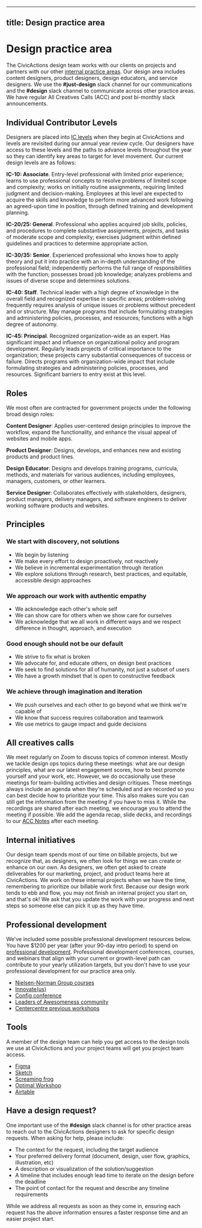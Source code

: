 ______________________________________________________________________

## title: Design practice area

# Design practice area

The CivicActions design team works with our clients on projects and partners with our other [internal practice areas](../../practice-areas/README.md). Our design area includes content designers, product designers, design educators, and service designers. We use the **#just-design** slack channel for our communications and the **#design** slack channel to communicate across other practice areas. We have regular All Creatives Calls (ACC) and post bi-monthly slack announcements.

## Individual Contributor Levels

Designers are placed into [IC levels](https://docs.google.com/spreadsheets/d/1GrO9Et2Z1NqjoJiO_BkLIqGZl7lVTTDAP5iSo0NuOfg/edit?usp=sharing) when they begin at CivicActions and levels are revisited during our annual year review cycle. Our designers have access to these levels and the paths to advance levels throughout the year so they can identify key areas to target for level movement. Our current design levels are as follows:

**IC-10: Associate**. Entry-level professional with limited prior experience; learns to use professional concepts to resolve problems of limited scope and complexity; works on initially routine assignments, requiring limited judgment and decision-making. Employees at this level are expected to acquire the skills and knowledge to perform more advanced work following an agreed-upon time in position, through defined training and development planning.

**IC-20/25: General**. Professional who applies acquired job skills, policies, and procedures to complete substantive assignments, projects, and tasks of moderate scope and complexity; exercises judgment within defined guidelines and practices to determine appropriate action.

**IC-30/35: Senior**. Experienced professional who knows how to apply theory and put it into practice with an in-depth understanding of the professional field; independently performs the full range of responsibilities with the function; possesses broad job knowledge; analyzes problems and issues of diverse scope and determines solutions.

**IC-40: Staff**. Technical leader with a high degree of knowledge in the overall field and recognized expertise in specific areas; problem-solving frequently requires analysis of unique issues or problems without precedent and or structure. May manage programs that include formulating strategies and administering policies, processes, and resources; functions with a high degree of autonomy.

**IC-45: Principal**. Recognized organization-wide as an expert. Has significant impact and influence on organizational policy and program development. Regularly leads projects of critical importance to the organization; these projects carry substantial consequences of success or failure. Directs programs with organization-wide impact that include formulating strategies and administering policies, processes, and resources. Significant barriers to entry exist at this level.

## Roles

We most often are contracted for government projects under the following broad design roles:

**Content Designer**: Applies user-centered design principles to improve the workflow, expand the functionality, and enhance the visual appeal of websites and mobile apps.

**Product Designer**: Designs, develops, and enhances new and existing products and product lines.

**Design Educator**: Designs and develops training programs, curricula, methods, and materials for various audiences, including employees, managers, customers, or other learners.

**Service Designer**: Collaborates effectively with stakeholders, designers, product managers, delivery managers, and software engineers to deliver working software products and websites.

## Principles

### We start with discovery, not solutions

- We begin by listening
- We make every effort to design proactively, not reactively
- We believe in incremental experimentation through iteration
- We explore solutions through research, best practices, and equitable, accessible design approaches

### We approach our work with authentic empathy

- We acknowledge each other's whole self
- We can show care for others when we show care for ourselves
- We acknowledge that we all work in different ways and we respect difference in thought, approach, and execution

### Good enough should not be our default

- We strive to fix what is broken
- We advocate for, and educate others, on design best practices
- We seek to find solutions for all of humanity, not just a subset of users
- We have a growth mindset that is open to constructive feedback

### We achieve through imagination and iteration

- We push ourselves and each other to go beyond what we think we're capable of
- We know that success requires collaboration and teamwork
- We use metrics to gauge impact and guide decisions

## All creatives calls

We meet regularly on Zoom to discuss topics of common interest. Mostly we tackle design ops topics during these meetings: what are our design principles, what are our latest engagement scores, how to best promote yourself and your work, etc. However, we do occasionally use these meetings for team-building activities and design critiques. These meetings always include an agenda when they're scheduled and are recorded so you can best decide how to prioritize your time. This also makes sure you can still get the information from the meeting if you have to miss it. While the recordings are shared after each meeting, we encourage you to attend the meeting if possible.
We add the agenda recap, slide decks, and recordings to our [ACC Notes](https://civicactions.atlassian.net/wiki/spaces/DES/pages/94044176/Meetings+Connection) after each meeting.

## Internal initiatives

Our design team spends most of our time on billable projects, but we recognize that, as designers, we often look for things we can create or enhance on our own. As designers, we often get asked to create deliverables for our marketing, project, and product teams here at CivicActions. We work on these internal projects when we have the time, remembering to prioritize our billable work first. Because our design work tends to ebb and flow, you may not finish an internal project you start on, and that's ok! We ask that you update the work with your progress and next steps so someone else can pick it up as they have time.

## Professional development

We've included some possible professional development resources below. You have $1200 per year (after your 90-day intro period) to spend on [professional development](../../employee-benefits/professional-development.md). Professional development conferences, courses, and webinars that align with your current or growth-level path can contribute to your yearly utilization targets, but you don't have to use your professional development for our practice area only.

- [Nielsen-Norman Group courses](https://www.nngroup.com/training/)
- [Innovate(us)](https://course.innovate-us.org/)
- [Config conference](https://config.figma.com/)
- [Leaders of Awesomeness community](https://leaders.centercentre.com/)
- [Centercentre previous workshops](https://essentials.centercentre.com/)

## Tools

A member of the design team can help you get access to the design tools we use at CivicActions and your project teams will get you project team access.

- [Figma](https://www.figma.com/)
- [Sketch](https://www.sketch.com/)
- [Screaming frog](https://www.screamingfrog.co.uk/)
- [Optimal Workshop](https://www.optimalworkshop.com/)
- [Airtable](https://airtable.com/)

## Have a design request?

One important use of the **#design** slack channel is for other practice areas to reach out to the CivicActions designers to ask for specific design requests. When asking for help, please include:

- The context for the request, including the target audience
- Your preferred delivery format (document, design, user flow, graphics, illustration, etc)
- A description or visualization of the solution/suggestion
- A timeline that includes enough lead time to iterate on the design before the deadline
- The point of contact for the request and describe any timeline requirements

While we address all requests as soon as they come in, ensuring each request has the above information ensures a faster response time and an easier project start.
